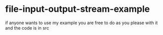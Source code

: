 # file-input-output-stream-example
if anyone wants to use my example
you are free to do as you please with it 
and the code is in src
